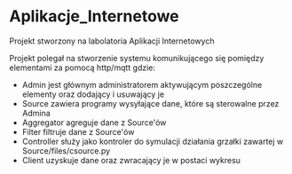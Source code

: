 # Aplikacje_Internetowe
Projekt stworzony na labolatoria Aplikacji Internetowych

Projekt polegał na stworzenie systemu komunikującego się pomiędzy elementami za pomocą http/mqtt gdzie:
 - Admin jest głównym administratorem aktywującym poszczególne elementy oraz dodający i usuwający je
 - Source zawiera programy wysyłające dane, które są sterowalne przez Admina
 - Aggregator agreguje dane z Source'ów
 - Filter filtruje dane z Source'ów
 - Controller służy jako kontroler do symulacji działania grzałki zawartej w Source/files/csource.py
 - Client uzyskuje dane oraz zwracający je w postaci wykresu
